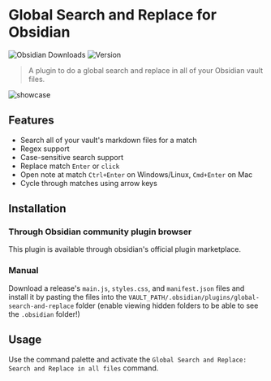 # Global Search and Replace for Obsidian


![Obsidian Downloads](https://img.shields.io/badge/dynamic/json?logo=obsidian&color=%23483699&label=downloads&query=%24%5B%22global-search-and-replace%22%5D.downloads&url=https%3A%2F%2Fraw.githubusercontent.com%2Fobsidianmd%2Fobsidian-releases%2Fmaster%2Fcommunity-plugin-stats.json)
![Version](https://img.shields.io/github/v/release/MahmoudFawzyKhalil/obsidian-global-search-and-replace?include_prereleases&color=blue)

> A plugin to do a global search and replace in all of your Obsidian vault files.

![showcase](https://user-images.githubusercontent.com/73137611/222190446-27b043f2-455b-4a97-a184-5d17f4e4c901.gif)

## Features

- Search all of your vault's markdown files for a match
- Regex support
- Case-sensitive search support
- Replace match `Enter` or `click`
- Open note at match `Ctrl+Enter` on Windows/Linux, `Cmd+Enter` on Mac
- Cycle through matches using arrow keys

## Installation

### Through Obsidian community plugin browser
This plugin is available through obsidian's official plugin marketplace.

### Manual
Download a release's `main.js`, `styles.css`, and `manifest.json` files and install it by pasting the files into the `VAULT_PATH/.obsidian/plugins/global-search-and-replace` folder (enable viewing hidden folders to be able to see the `.obsidian` folder!)

## Usage

Use the command palette and activate the `Global Search and Replace: Search and Replace in all files` command.
